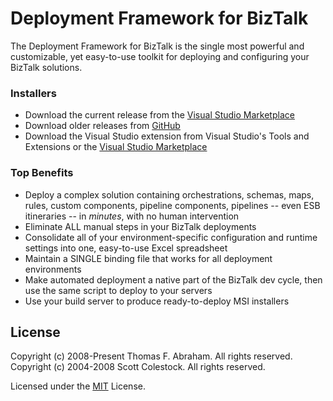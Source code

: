 # Deployment Framework for BizTalk
The Deployment Framework for BizTalk is the single most powerful and customizable, yet easy-to-use toolkit for deploying and configuring your BizTalk solutions.

### Installers
* Download the current release from the [Visual Studio Marketplace](https://marketplace.visualstudio.com/items?itemName=DeployFxForBizTalkTeam.DeploymentFrameworkforBizTalk)
* Download older releases from [GitHub](https://github.com/BTDF/DeploymentFramework/releases)
* Download the Visual Studio extension from Visual Studio's Tools and Extensions or the [Visual Studio Marketplace](https://marketplace.visualstudio.com/publishers/DeployFxForBizTalkTeam)

### Top Benefits
* Deploy a complex solution containing orchestrations, schemas, maps, rules, custom components, pipeline components, pipelines -- even ESB itineraries -- in *minutes*, with no human intervention
* Eliminate ALL manual steps in your BizTalk deployments 
* Consolidate all of your environment-specific configuration and runtime settings into one, easy-to-use Excel spreadsheet
* Maintain a SINGLE binding file that works for all deployment environments
* Make automated deployment a native part of the BizTalk dev cycle, then use the same script to deploy to your servers
* Use your build server to produce ready-to-deploy MSI installers

## License

Copyright (c) 2008-Present Thomas F. Abraham. All rights reserved.  
Copyright (c) 2004-2008 Scott Colestock. All rights reserved.

Licensed under the [MIT](LICENSE.txt) License.
